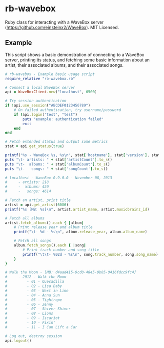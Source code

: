 rb-wavebox
==========

Ruby class for interacting with a WaveBox server (https://github.com/einsteinx2/WaveBox).  MIT Licensed.

Example
-------

This script shows a basic demonstration of connecting to a WaveBox server, printing its status, and fetching
some basic information about an artist, their associated albums, and their associated songs.

```ruby
# rb-wavebox - Example basic usage script
require_relative "rb-wavebox.rb"

# Connect a local WaveBox server
api = WaveBoxClient.new("localhost", 6500)

# Try session authentication
if !api.use_session("ABCDEF0123456789")
	# On failed authentication, try username/password
	if !api.login("test", "test")
		puts "example: authentication failed"
		exit
	end
end

# Fetch extended status and output some metrics
stat = api.get_status(true)

printf("%s - WaveBox %s, %s\n", stat['hostname'], stat['version'], stat['buildDate'])
puts "\t- artists: " + stat['artistCount'].to_s()
puts "\t-  albums: " + stat['albumCount'].to_s()
puts "\t-   songs: " + stat['songCount'].to_s()

# localhost - WaveBox 0.9.0.0 - November 08, 2013
#     - artists: 218
#     -  albums: 420
#     -   songs: 4614

# Fetch an artist, print title
artist = api.get_artist(6086)
printf("%s [MB: %s]\n", artist.artist_name, artist.musicbrainz_id)

# Fetch all albums
artist.fetch_albums().each { |album|
	# Print release year and album title
	printf("\t- %d - %s\n", album.release_year, album.album_name)

	# Fetch all songs
	album.fetch_songs().each { |song|
		# Print track number and song title
		printf("\t\t- %02d - %s\n", song.track_number, song.song_name)
	}
}

# Walk the Moon - [MB: d4aad415-9cd0-4845-9b05-0416fdcc9fc4]
#     - 2012 - Walk the Moon
#         - 01 - Quesadilla
#         - 02 - Lisa Baby
#         - 03 - Next in Line
#         - 04 - Anna Sun
#         - 05 - Tightrope
#         - 06 - Jenny
#         - 07 - Shiver Shiver
#         - 08 - Lions
#         - 09 - Iscariot
#         - 10 - Fixin'
#         - 11 - I Can Lift a Car

# Log out, destroy session
api.logout()
```
